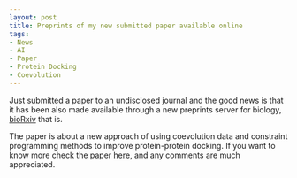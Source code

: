```yaml
---
layout: post
title: Preprints of my new submitted paper available online
tags:
- News
- AI
- Paper
- Protein Docking
- Coevolution
---
```


Just submitted a paper to an undisclosed journal and the good news is that it has been also made available through a new preprints server for biology, [bioRxiv](http://biorxiv.org/) that is.
  
The paper is about a new approach of using coevolution data and constraint programming methods to improve protein-protein docking. If you want to know more check the paper [here](http://biorxiv.org/content/early/2014/02/03/002329), and any comments are much appreciated.
